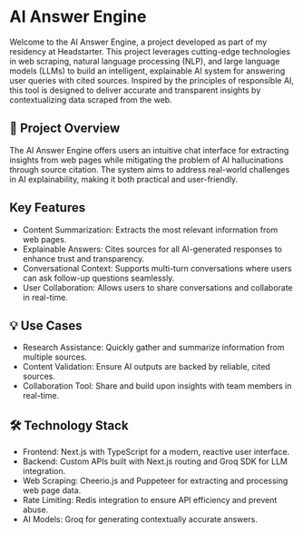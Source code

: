 # AI Answer Engine

Welcome to the AI Answer Engine, a project developed as part of my residency at Headstarter. This project leverages cutting-edge technologies in web scraping, natural language processing (NLP), and large language models (LLMs) to build an intelligent, explainable AI system for answering user queries with cited sources. Inspired by the principles of responsible AI, this tool is designed to deliver accurate and transparent insights by contextualizing data scraped from the web.

## 🚀 Project Overview

The AI Answer Engine offers users an intuitive chat interface for extracting insights from web pages while mitigating the problem of AI hallucinations through source citation. The system aims to address real-world challenges in AI explainability, making it both practical and user-friendly.

## Key Features

- Content Summarization: Extracts the most relevant information from web pages.
- Explainable Answers: Cites sources for all AI-generated responses to enhance trust and transparency.
- Conversational Context: Supports multi-turn conversations where users can ask follow-up questions seamlessly.
- User Collaboration: Allows users to share conversations and collaborate in real-time.


## 💡 Use Cases

- Research Assistance: Quickly gather and summarize information from multiple sources.
- Content Validation: Ensure AI outputs are backed by reliable, cited sources.
- Collaboration Tool: Share and build upon insights with team members in real-time.


## 🛠️ Technology Stack

- Frontend: Next.js with TypeScript for a modern, reactive user interface.
- Backend: Custom APIs built with Next.js routing and Groq SDK for LLM integration.
- Web Scraping: Cheerio.js and Puppeteer for extracting and processing web page data.
- Rate Limiting: Redis integration to ensure API efficiency and prevent abuse.
- AI Models: Groq for generating contextually accurate answers.

